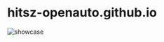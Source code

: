 # hitsz-openauto.github.io

![showcase](https://mitcher-1316637614.cos.ap-nanjing.myqcloud.com/hoa/20231206144954.png)


